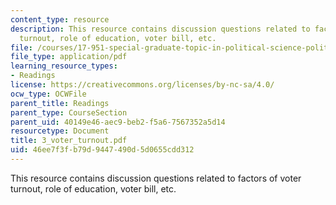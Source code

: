 ```yaml
---
content_type: resource
description: This resource contains discussion questions related to factors of voter
  turnout, role of education, voter bill, etc.
file: /courses/17-951-special-graduate-topic-in-political-science-political-behavior-fall-2005/46ee7f3fb79d9447490d5d0655cdd312_3_voter_turnout.pdf
file_type: application/pdf
learning_resource_types:
- Readings
license: https://creativecommons.org/licenses/by-nc-sa/4.0/
ocw_type: OCWFile
parent_title: Readings
parent_type: CourseSection
parent_uid: 40149e46-aec9-beb2-f5a6-7567352a5d14
resourcetype: Document
title: 3_voter_turnout.pdf
uid: 46ee7f3f-b79d-9447-490d-5d0655cdd312
---
```

This resource contains discussion questions related to factors of voter turnout, role of education, voter bill, etc.